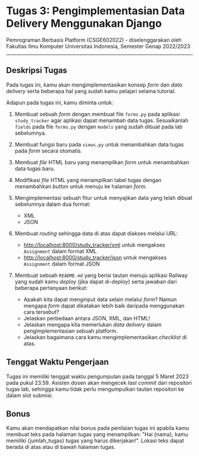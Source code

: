 # Tugas 3: Pengimplementasian Data Delivery Menggunakan Django

Pemrograman Berbasis Platform (CSGE602022) - diselenggarakan oleh Fakultas Ilmu Komputer Universitas Indonesia, Semester Genap 2022/2023

---

## Deskripsi Tugas

Pada tugas ini, kamu akan mengimplementasikan konsep _form_ dan _data delivery_ serta beberapa hal yang sudah kamu pelajari selama tutorial.

Adapun pada tugas ini, kamu diminta untuk:

1. Membuat sebuah _form_ dengan membuat file `forms.py` pada aplikasi `study_tracker` agar aplikasi dapat menambah data tugas. Sesuaikanlah `fields` pada file `forms.py` dengan `models` yang sudah dibuat pada lab sebelumnya.

2. Membuat fungsi baru pada `views.py` untuk menambahkan data tugas pada _form_ secara otomatis.

3. Membuat _file_ HTML baru yang menampilkan _form_ untuk menambahkan data tugas baru.

4. Modifikasi _file_ HTML yang menampilkan tabel tugas dengan menambahkan _button_ untuk menuju ke halaman _form_.

5. Mengimplementasi sebuah fitur untuk menyajikan data yang telah dibuat sebelumnya dalam dua format:

    - XML
    - JSON

6. Membuat _routing_ sehingga data di atas dapat diakses melalui URL:

    - <http://localhost:8000/study_tracker/xml> untuk mengakses `Assignment` dalam format XML
    - <http://localhost:8000/study_tracker/json> untuk mengakses `Assignment` dalam format JSON

7. Membuat sebuah `README.md` yang berisi tautan menuju aplikasi Railway yang sudah kamu _deploy_ (jika dapat di-_deploy_) serta jawaban dari beberapa pertanyaan berikut:

    - Apakah kita dapat menginput data selain melalui _form_? Namun mengapa _form_ dapat dikatakan lebih baik daripada menggunakan cara tersebut?
    - Jelaskan perbedaan antara JSON, XML, dan HTML!
    - Jelaskan mengapa kita memerlukan _data delivery_ dalam pengimplementasian sebuah platform.
    - Jelaskan bagaimana cara kamu mengimplementasikan _checklist_ di atas.

## Tenggat Waktu Pengerjaan

Tugas ini memiliki tenggat waktu pengumpulan pada tanggal 5 Maret 2023 pada pukul 23.59. Asisten dosen akan mengecek _last commit_ dari repositori tugas lab, sehingga kamu tidak perlu mengumpulkan tautan repositori ke dalam slot submisi.

## Bonus

Kamu akan mendapatkan nilai bonus pada penilaian tugas ini apabila kamu membuat teks pada halaman tugas yang menampilkan: "Hai {nama}, kamu memiliki {jumlah_tugas} tugas yang harus dikerjakan!". Lokasi teks dapat berada di atas atau di bawah halaman tugas.
